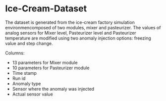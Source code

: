 # Ice-Cream-Dataset

The dataset is generated from the ice-cream factory simulation environmencomposed of two modules, mixer and pasteurizer.
The values of analog sensors for Mixer level, Pasteurizer level and Pasteurizer temperature are modified using two anomaly injection options: freezing value and step change.

Columns:
<ul>
  <li>13 parameters for Mixer module</li>
  <li>10 parameters for Pasteurizer module</li>
  <li>Time stamp</li>
  <li>Run id</li>
  <li>Anomaly type</li>
  <li>Sensor where the anomaly was injected</li>
  <li>Actual sensor value</li>
</ul>

